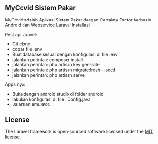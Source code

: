 

## MyCovid Sistem Pakar

MyCovid adalah Aplikasi Sistem Pakar dengan Certainty Factor berbasis Android dan Webservice Laravel
Installasi:

Rest api laravel:

- Git clone
- copas file .env
- Buat database sesuai dengan konfigurasi di file .env
- jalankan perintah: composer install
- jalankan perintah: php artisan key:generate
- jalankan perintah: php artisan migrate:fresh --seed
- jalankan perintah: php artisan serve

Apps nya:
- Buka dengan android studio di folder android
- lakukan konfigurasi di file : Config.java
- Jalankan emulator.

## License

The Laravel framework is open-sourced software licensed under the [MIT license](https://opensource.org/licenses/MIT).
